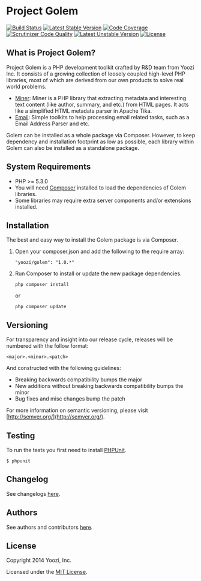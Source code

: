Project Golem
=====

[![Build Status](https://travis-ci.org/yoozi/golem.svg)](https://travis-ci.org/yoozi/golem)
[![Latest Stable Version](https://poser.pugx.org/yoozi/golem/v/stable.png)](https://packagist.org/packages/yoozi/golem)
[![Code Coverage](https://scrutinizer-ci.com/g/yoozi/golem/badges/coverage.png?s=2d6a059e02254350da07c997aaf711060837abaa)](https://scrutinizer-ci.com/g/yoozi/golem/)
[![Scrutinizer Code Quality](https://scrutinizer-ci.com/g/yoozi/golem/badges/quality-score.png?s=accb9d399d8b82de7b0fd15a8f2d3ca23d9b0288)](https://scrutinizer-ci.com/g/yoozi/golem/)
[![Latest Unstable Version](https://poser.pugx.org/yoozi/golem/v/unstable.png)](https://packagist.org/packages/yoozi/golem)
[![License](https://poser.pugx.org/yoozi/golem/license.png)](https://packagist.org/packages/yoozi/golem)

## What is Project Golem?

Project Golem is a PHP development toolkit crafted by R&D team from Yoozi Inc. It consists of a growing collection of loosely coupled high-level PHP libraries, most of which are derived from our own products to solve real world problems.

* [Miner](https://github.com/yoozi/miner): Miner is a PHP library that extracting metadata and interesting text content (like author, summary, and etc.) from HTML pages. It acts like a simplified HTML metadata parser in Apache Tika. 
* [Email](https://github.com/yoozi/email): Simple toolkits to help processing email related tasks, such as a Email Address Parser and etc.

Golem can be installed as a whole package via Composer. However, to keep dependency and installation footprint as low as possible, each library within Golem can also be installed as a standalone package.

## System Requirements

* PHP >= 5.3.0
* You will need [Composer](https://getcommposer.org/) installed to load the dependencies of Golem libraries.
* Some libraries may require extra server components and/or extensions installed.

## Installation

The best and easy way to install the Golem package is via Composer.

1. Open your composer.json and add the following to the require array:

    ```
    "yoozi/golem": "1.0.*"
    ```

2. Run Composer to install or update the new package dependencies.

    ```
    php composer install
    ```

    or

    ```
    php composer update
    ```

## Versioning

For transparency and insight into our release cycle, releases will be numbered with the follow format:

```
<major>.<minor>.<patch>
```

And constructed with the following guidelines:

* Breaking backwards compatibility bumps the major
* New additions without breaking backwards compatibility bumps the minor
* Bug fixes and misc changes bump the patch

For more information on semantic versioning, please visit [http://semver.org/](http://semver.org/).

## Testing

To run the tests you first need to install [PHPUnit](http://phpunit.de/).

```
$ phpunit
```

## Changelog

See changelogs [here](https://github.com/yoozi/golem/blob/master/CHANGELOG.md).

## Authors

See authors and contributors [here](https://github.com/yoozi/golem/graphs/contributors).

## License

Copyright 2014 Yoozi, Inc.

Licensed under the [MIT License](https://github.com/yoozi/golem/blob/master/LICENSE).
